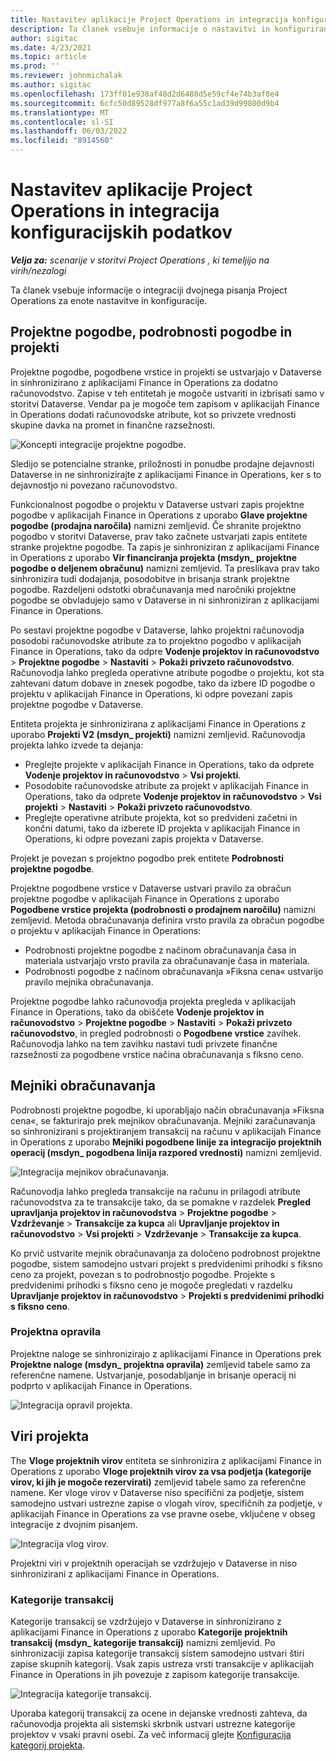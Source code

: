 ```yaml
---
title: Nastavitev aplikacije Project Operations in integracija konfiguracijskih podatkov
description: Ta članek vsebuje informacije o nastavitvi in konfiguriranju preslikav z dvojnim pisanjem Project Operations.
author: sigitac
ms.date: 4/23/2021
ms.topic: article
ms.prod: ''
ms.reviewer: johnmichalak
ms.author: sigitac
ms.openlocfilehash: 173ff01e938af48d2d6488d5e59cf4e74b3af8e4
ms.sourcegitcommit: 6cfc50d89528df977a8f6a55c1ad39d99800d9b4
ms.translationtype: MT
ms.contentlocale: sl-SI
ms.lasthandoff: 06/03/2022
ms.locfileid: "8914560"
---
```

# <a name="project-operations-setup-and-configuration-data-integration"></a>Nastavitev aplikacije Project Operations in integracija konfiguracijskih podatkov

_**Velja za:** scenarije v storitvi Project Operations , ki temeljijo na virih/nezalogi_

Ta članek vsebuje informacije o integraciji dvojnega pisanja Project Operations za enote nastavitve in konfiguracije.

## <a name="project-contracts-contract-lines-and-projects"></a>Projektne pogodbe, podrobnosti pogodbe in projekti

Projektne pogodbe, pogodbene vrstice in projekti se ustvarjajo v Dataverse in sinhronizirano z aplikacijami Finance in Operations za dodatno računovodstvo. Zapise v teh entitetah je mogoče ustvariti in izbrisati samo v storitvi Dataverse. Vendar pa je mogoče tem zapisom v aplikacijah Finance in Operations dodati računovodske atribute, kot so privzete vrednosti skupine davka na promet in finančne razsežnosti.

  ![Koncepti integracije projektne pogodbe.](./media/1ProjectContract.jpg)

Sledijo se potencialne stranke, priložnosti in ponudbe prodajne dejavnosti Dataverse in ne sinhronizirajte z aplikacijami Finance in Operations, ker s to dejavnostjo ni povezano računovodstvo.

Funkcionalnost pogodbe o projektu v Dataverse ustvari zapis projektne pogodbe v aplikacijah Finance in Operations z uporabo **Glave projektne pogodbe (prodajna naročila)** namizni zemljevid. Če shranite projektno pogodbo v storitvi Dataverse, prav tako začnete ustvarjati zapis entitete stranke projektne pogodbe. Ta zapis je sinhroniziran z aplikacijami Finance in Operations z uporabo **Vir financiranja projekta (msdyn\_ projektne pogodbe o deljenem obračunu)** namizni zemljevid. Ta preslikava prav tako sinhronizira tudi dodajanja, posodobitve in brisanja strank projektne pogodbe. Razdeljeni odstotki obračunavanja med naročniki projektne pogodbe se obvladujejo samo v Dataverse in ni sinhroniziran z aplikacijami Finance in Operations.

Po sestavi projektne pogodbe v Dataverse, lahko projektni računovodja posodobi računovodske atribute za to projektno pogodbo v aplikacijah Finance in Operations, tako da odpre **Vodenje projektov in računovodstvo** > **Projektne pogodbe** > **Nastaviti** > **Pokaži privzeto računovodstvo**. Računovodja lahko pregleda operativne atribute pogodbe o projektu, kot sta zahtevani datum dobave in znesek pogodbe, tako da izbere ID pogodbe o projektu v aplikacijah Finance in Operations, ki odpre povezani zapis projektne pogodbe v Dataverse.

Entiteta projekta je sinhronizirana z aplikacijami Finance in Operations z uporabo **Projekti V2 (msdyn\_ projekti)** namizni zemljevid. Računovodja projekta lahko izvede ta dejanja:

  - Preglejte projekte v aplikacijah Finance in Operations, tako da odprete **Vodenje projektov in računovodstvo** > **Vsi projekti**. 
  - Posodobite računovodske atribute za projekt v aplikacijah Finance in Operations, tako da odprete **Vodenje projektov in računovodstvo** > **Vsi projekti** > **Nastaviti** > **Pokaži privzeto računovodstvo**.  
  - Preglejte operativne atribute projekta, kot so predvideni začetni in končni datumi, tako da izberete ID projekta v aplikacijah Finance in Operations, ki odpre povezani zapis projekta v Dataverse.

Projekt je povezan s projektno pogodbo prek entitete **Podrobnosti projektne pogodbe**.

Projektne pogodbene vrstice v Dataverse ustvari pravilo za obračun projektne pogodbe v aplikacijah Finance in Operations z uporabo **Pogodbene vrstice projekta (podrobnosti o prodajnem naročilu)** namizni zemljevid. Metoda obračunavanja definira vrsto pravila za obračun pogodbe o projektu v aplikacijah Finance in Operations:

  - Podrobnosti projektne pogodbe z načinom obračunavanja časa in materiala ustvarjajo vrsto pravila za obračunavanje časa in materiala.
  - Podrobnosti pogodbe z načinom obračunavanja »Fiksna cena« ustvarijo pravilo mejnika obračunavanja.

Projektne pogodbe lahko računovodja projekta pregleda v aplikacijah Finance in Operations, tako da obiščete **Vodenje projektov in računovodstvo** > **Projektne pogodbe** > **Nastaviti** > **Pokaži privzeto računovodstvo**, in pregled podrobnosti o **Pogodbene vrstice** zavihek. Računovodja lahko na tem zavihku nastavi tudi privzete finančne razsežnosti za pogodbene vrstice načina obračunavanja s fiksno ceno.

## <a name="billing-milestones"></a>Mejniki obračunavanja

Podrobnosti projektne pogodbe, ki uporabljajo način obračunavanja »Fiksna cena«, se fakturirajo prek mejnikov obračunavanja. Mejniki zaračunavanja so sinhronizirani s projektiranjem transakcij na računu v aplikacijah Finance in Operations z uporabo **Mejniki pogodbene linije za integracijo projektnih operacij (msdyn\_ pogodbena linija razpored vrednosti)** namizni zemljevid.

  ![Integracija mejnikov obračunavanja.](./media/2Milestones.jpg)

Računovodja lahko pregleda transakcije na računu in prilagodi atribute računovodstva za te transakcije tako, da se pomakne v razdelek **Pregled upravljanja projektov in računovodstva** > **Projektne pogodbe** > **Vzdrževanje** > **Transakcije za kupca** ali **Upravljanje projektov in računovodstvo** > **Vsi projekti** > **Vzdrževanje** > **Transakcije za kupca**.

Ko prvič ustvarite mejnik obračunavanja za določeno podrobnost projektne pogodbe, sistem samodejno ustvari projekt s predvidenimi prihodki s fiksno ceno za projekt, povezan s to podrobnostjo pogodbe. Projekte s predvidenimi prihodki s fiksno ceno je mogoče pregledati v razdelku **Upravljanje projektov in računovodstvo** > **Projekti s predvidenimi prihodki s fiksno ceno**.

### <a name="project-tasks"></a>Projektna opravila

Projektne naloge se sinhronizirajo z aplikacijami Finance in Operations prek **Projektne naloge (msdyn\_ projektna opravila)** zemljevid tabele samo za referenčne namene. Ustvarjanje, posodabljanje in brisanje operacij ni podprto v aplikacijah Finance in Operations.

  ![Integracija opravil projekta.](./media/3Tasks.jpg)

## <a name="project-resources"></a>Viri projekta

The **Vloge projektnih virov** entiteta se sinhronizira z aplikacijami Finance in Operations z uporabo **Vloge projektnih virov za vsa podjetja (kategorije virov, ki jih je mogoče rezervirati)** zemljevid tabele samo za referenčne namene. Ker vloge virov v Dataverse niso specifični za podjetje, sistem samodejno ustvari ustrezne zapise o vlogah virov, specifičnih za podjetje, v aplikacijah Finance in Operations za vse pravne osebe, vključene v obseg integracije z dvojnim pisanjem.

![Integracija vlog virov.](./media/5Resources.jpg)

Projektni viri v projektnih operacijah se vzdržujejo v Dataverse in niso sinhronizirani z aplikacijami Finance in Operations.

### <a name="transaction-categories"></a>Kategorije transakcij

Kategorije transakcij se vzdržujejo v Dataverse in sinhronizirano z aplikacijami Finance in Operations z uporabo **Kategorije projektnih transakcij (msdyn\_ kategorije transakcij)** namizni zemljevid. Po sinhronizaciji zapisa kategorije transakcij sistem samodejno ustvari štiri zapise skupnih kategorij. Vsak zapis ustreza vrsti transakcije v aplikacijah Finance in Operations in jih povezuje z zapisom kategorije transakcije.

![Integracija kategorije transakcij.](./media/4TransactionCategories.jpg)

Uporaba kategorij transakcij za ocene in dejanske vrednosti zahteva, da računovodja projekta ali sistemski skrbnik ustvari ustrezne kategorije projektov v vsaki pravni osebi. Za več informacij glejte [Konfiguracija kategorij projekta](../project-accounting/configure-project-categories.md).
